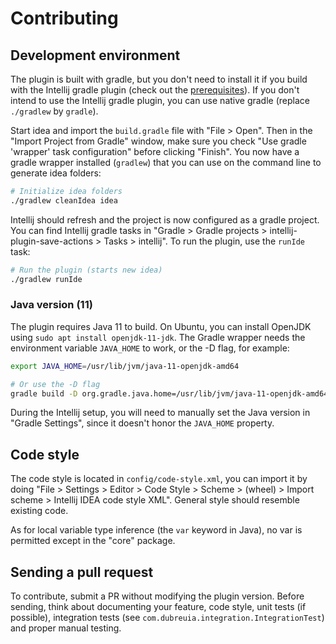 # Contributing

## Development environment

The plugin is built with gradle, but you don't need to install it if you build with the Intellij gradle plugin (check out the [prerequisites](https://www.jetbrains.org/intellij/sdk/docs/tutorials/build_system/prerequisites.html)).  If you don't intend to use the Intellij gradle plugin, you can use native gradle (replace `./gradlew` by `gradle`).

Start idea and import the `build.gradle` file with "File > Open". Then in the "Import Project from Gradle" window, make sure you check "Use gradle 'wrapper' task configuration" before clicking "Finish". You now have a gradle wrapper installed (`gradlew`) that you can use on the command line to generate idea folders:

```bash
# Initialize idea folders
./gradlew cleanIdea idea
```

Intellij should refresh and the project is now configured as a gradle project. You can find Intellij gradle tasks in "Gradle > Gradle projects > intellij-plugin-save-actions > Tasks > intellij". To run the plugin, use the `runIde` task:

```bash
# Run the plugin (starts new idea)
./gradlew runIde
```

### Java version (11)

The plugin requires Java 11 to build. On Ubuntu, you can install OpenJDK using `sudo apt install openjdk-11-jdk`. The Gradle wrapper needs the environment variable `JAVA_HOME` to work, or the -D flag, for example:

```bash
export JAVA_HOME=/usr/lib/jvm/java-11-openjdk-amd64

# Or use the -D flag
gradle build -D org.gradle.java.home=/usr/lib/jvm/java-11-openjdk-amd64
```

During the Intellij setup, you will need to manually set the Java version in "Gradle Settings", since it doesn't honor the `JAVA_HOME` property.

## Code style

The code style is located in `config/code-style.xml`, you can import it by doing "File > Settings > Editor > Code Style > Scheme > (wheel) > Import scheme > Intellij IDEA code style XML".  General style should resemble existing code.

As for local variable type inference (the `var` keyword in Java), no var is permitted except in the "core" package.

## Sending a pull request

To contribute, submit a PR without modifying the plugin version. Before sending, think about documenting your feature, code style, unit tests (if possible), integration tests (see `com.dubreuia.integration.IntegrationTest`) and proper manual testing.

